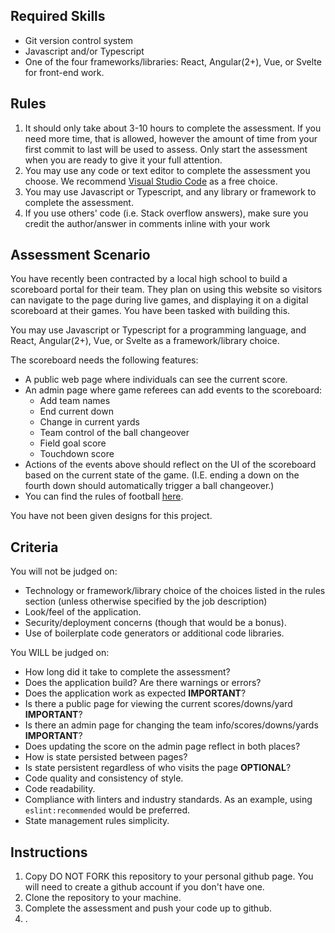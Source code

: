 ## Required Skills

- Git version control system
- Javascript and/or Typescript
- One of the four frameworks/libraries: React, Angular(2+), Vue, or Svelte for front-end work.

## Rules

1. It should only take about 3-10 hours to complete the assessment. If you need more time, that is allowed, however the amount of time from your first commit to last will be used to assess. Only start the assessment when you are ready to give it your full attention.
2. You may use any code or text editor to complete the assessment you choose. We recommend [Visual Studio Code](https://code.visualstudio.com/) as a free choice.
3. You may use Javascript or Typescript, and any library or framework to complete the assessment.
4. If you use others' code (i.e. Stack overflow answers), make sure you credit the author/answer in comments inline with your work

## Assessment Scenario

You have recently been contracted by a local high school to build a scoreboard portal for their team. They plan on using this website so visitors can navigate to the page during live games, and displaying it on a digital scoreboard at their games. You have been tasked with building this.

You may use Javascript or Typescript for a programming language, and React, Angular(2+), Vue, or Svelte as a framework/library choice.

The scoreboard needs the following features:

- A public web page where individuals can see the current score.
- An admin page where game referees can add events to the scoreboard:
  - Add team names
  - End current down
  - Change in current yards
  - Team control of the ball changeover
  - Field goal score
  - Touchdown score
- Actions of the events above should reflect on the UI of the scoreboard based on the current state of the game. (I.E. ending a down on the fourth down should automatically trigger a ball changeover.)
- You can find the rules of football [here](https://operations.nfl.com/the-rules/2021-nfl-rulebook/).

You have not been given designs for this project.

## Criteria

You will not be judged on:

- Technology or framework/library choice of the choices listed in the rules section (unless otherwise specified by the job description)
- Look/feel of the application.
- Security/deployment concerns (though that would be a bonus).
- Use of boilerplate code generators or additional code libraries.

You WILL be judged on:

- How long did it take to complete the assessment?
- Does the application build? Are there warnings or errors?
- Does the application work as expected **IMPORTANT**?
- Is there a public page for viewing the current scores/downs/yard **IMPORTANT**?
- Is there an admin page for changing the team info/scores/downs/yards **IMPORTANT**?
- Does updating the score on the admin page reflect in both places?
- How is state persisted between pages?
- Is state persistent regardless of who visits the page **OPTIONAL**?
- Code quality and consistency of style.
- Code readability.
- Compliance with linters and industry standards. As an example, using `eslint:recommended` would be preferred.
- State management rules simplicity.

## Instructions

1. Copy DO NOT FORK this repository to your personal github page. You will need to create a github account if you don't have one.
2. Clone the repository to your machine.
3. Complete the assessment and push your code up to github.
4. <ADD INSTRUCTIONS FOR LAUNCHING PROJECT HERE>.
